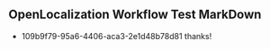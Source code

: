 ## OpenLocalization Workflow Test MarkDown
* 109b9f79-95a6-4406-aca3-2e1d48b78d81 thanks!

<!--HONumber=Aug16_HO1-->


